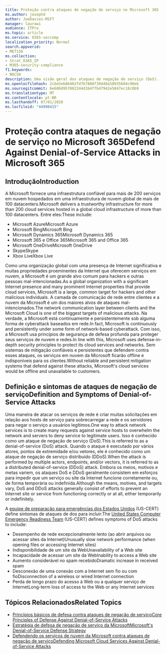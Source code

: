 ```yaml
---
title: Proteção contra ataques de negação de serviço no Microsoft 365
ms.author: josephd
author: JoeDavies-MSFT
manager: laurawi
audience: ITPro
ms.topic: article
ms.service: O365-seccomp
localization_priority: Normal
search.appverid:
- MET150
ms.collection:
- Strat_O365_IP
- M365-security-compliance
f1.keywords:
- NOCSH
description: Uma visão geral dos ataques de negação de serviço (DoS).
ms.openlocfilehash: 2cbe5eb86402fd7b7888f39440a58935604c90eb
ms.sourcegitcommit: 6e608d957082244d1b4ffb47942e5847ec18c0b9
ms.translationtype: MT
ms.contentlocale: pt-BR
ms.lasthandoff: 07/01/2020
ms.locfileid: "44998415"
---
```

# <a name="defend-against-denial-of-service-attacks-in-microsoft-365"></a><span data-ttu-id="adecd-103">Proteção contra ataques de negação de serviço no Microsoft 365</span><span class="sxs-lookup"><span data-stu-id="adecd-103">Defend Against Denial-of-Service Attacks in Microsoft 365</span></span>

## <a name="introduction"></a><span data-ttu-id="adecd-104">Introdução</span><span class="sxs-lookup"><span data-stu-id="adecd-104">Introduction</span></span>

<span data-ttu-id="adecd-105">A Microsoft fornece uma infraestrutura confiável para mais de 200 serviços em nuvem hospedados em uma infraestrutura de nuvem global de mais de 100 datacenters.</span><span class="sxs-lookup"><span data-stu-id="adecd-105">Microsoft delivers a trustworthy infrastructure for more than 200 cloud services hosted in a global cloud infrastructure of more than 100 datacenters.</span></span> <span data-ttu-id="adecd-106">Entre eles:</span><span class="sxs-lookup"><span data-stu-id="adecd-106">These include:</span></span>

- <span data-ttu-id="adecd-107">Microsoft Azure</span><span class="sxs-lookup"><span data-stu-id="adecd-107">Microsoft Azure</span></span>
- <span data-ttu-id="adecd-108">Microsoft Bing</span><span class="sxs-lookup"><span data-stu-id="adecd-108">Microsoft Bing</span></span>
- <span data-ttu-id="adecd-109">Microsoft Dynamics 365</span><span class="sxs-lookup"><span data-stu-id="adecd-109">Microsoft Dynamics 365</span></span>
- <span data-ttu-id="adecd-110">Microsoft 365 e Office 365</span><span class="sxs-lookup"><span data-stu-id="adecd-110">Microsoft 365 and Office 365</span></span>
- <span data-ttu-id="adecd-111">Microsoft OneDrive</span><span class="sxs-lookup"><span data-stu-id="adecd-111">Microsoft OneDrive</span></span>
- <span data-ttu-id="adecd-112">Skype</span><span class="sxs-lookup"><span data-stu-id="adecd-112">Skype</span></span>
- <span data-ttu-id="adecd-113">Xbox Live</span><span class="sxs-lookup"><span data-stu-id="adecd-113">Xbox Live</span></span>

<span data-ttu-id="adecd-114">Como uma organização global com uma presença de Internet significativa e muitas propriedades proeminentes da Internet que oferecem serviços em nuvem, a Microsoft é um grande alvo comum para hackers e outras pessoas mal-intencionadas.</span><span class="sxs-lookup"><span data-stu-id="adecd-114">As a global organization with a significant Internet presence and many prominent Internet properties that provide cloud services, Microsoft is a large, common target for hackers and other malicious individuals.</span></span> <span data-ttu-id="adecd-115">A camada de comunicação de rede entre clientes e a nuvem da Microsoft é um dos maiores alvos de ataques mal-intencionados.</span><span class="sxs-lookup"><span data-stu-id="adecd-115">The network communication layer between clients and the Microsoft Cloud is one of the biggest targets of malicious attacks.</span></span> <span data-ttu-id="adecd-116">Na verdade, a Microsoft está continuamente e persistentemente sob alguma forma de cyberattack baseados em rede.</span><span class="sxs-lookup"><span data-stu-id="adecd-116">In fact, Microsoft is continuously and persistently under some form of network-based cyberattack.</span></span> <span data-ttu-id="adecd-117">Com isso, a Microsoft usa princípios de segurança de defesa profunda para proteger seus serviços de nuvem e redes.</span><span class="sxs-lookup"><span data-stu-id="adecd-117">In line with this, Microsoft uses defense-in-depth security principles to protect its cloud services and networks.</span></span> <span data-ttu-id="adecd-118">Sem sistemas de mitigação confiáveis e persistentes que defendem contra esses ataques, os serviços em nuvem da Microsoft ficarão offline e indisponíveis para os clientes.</span><span class="sxs-lookup"><span data-stu-id="adecd-118">Without reliable and persistent mitigation systems that defend against these attacks, Microsoft's cloud services would be offline and unavailable to customers.</span></span>

## <a name="definition-and-symptoms-of-denial-of-service-attacks"></a><span data-ttu-id="adecd-119">Definição e sintomas de ataques de negação de serviço</span><span class="sxs-lookup"><span data-stu-id="adecd-119">Definition and Symptoms of Denial-of-Service Attacks</span></span>

<span data-ttu-id="adecd-120">Uma maneira de atacar os serviços de rede é criar muitas solicitações em relação aos hosts de serviço para sobrecarregar a rede e os servidores para negar o serviço a usuários legítimos.</span><span class="sxs-lookup"><span data-stu-id="adecd-120">One way to attack network services is to create many requests against service hosts to overwhelm the network and servers to deny service to legitimate users.</span></span> <span data-ttu-id="adecd-121">Isso é conhecido como um ataque de negação de serviço (DoS).</span><span class="sxs-lookup"><span data-stu-id="adecd-121">This is referred to as a denial-of-service (DoS) attack.</span></span> <span data-ttu-id="adecd-122">Quando o ataque é executado por vários atores, pontos de extremidade e/ou vetores, ele é conhecido como um ataque de negação de serviço distribuído (DDoS).</span><span class="sxs-lookup"><span data-stu-id="adecd-122">When the attack is performed by multiple actors, endpoints, and/or vectors, it is referred to as a distributed denial-of-service (DDoS) attack.</span></span> <span data-ttu-id="adecd-123">Embora os meios, motivos e metas variem, os ataques DoS e DDoS geralmente consistem em esforços para impedir que um serviço ou site da Internet funcione corretamente ou, de forma temporária ou indefinida.</span><span class="sxs-lookup"><span data-stu-id="adecd-123">Although the means, motives, and targets vary, DoS and DDoS attacks generally consist of efforts to prevent an Internet site or service from functioning correctly or at all, either temporarily or indefinitely.</span></span>

<span data-ttu-id="adecd-124">A [equipe de preparação para emergências dos Estados Unidos](https://www.us-cert.gov/) (US-CERT) define sintomas de ataques de dos para incluir:</span><span class="sxs-lookup"><span data-stu-id="adecd-124">The [United States Computer Emergency Readiness Team](https://www.us-cert.gov/) (US-CERT) defines symptoms of DoS attacks to include:</span></span>

- <span data-ttu-id="adecd-125">Desempenho de rede excepcionalmente lento (ao abrir arquivos ou acessar sites da Internet)</span><span class="sxs-lookup"><span data-stu-id="adecd-125">Unusually slow network performance (when opening files or accessing Internet sites)</span></span>
- <span data-ttu-id="adecd-126">Indisponibilidade de um site da Web</span><span class="sxs-lookup"><span data-stu-id="adecd-126">Unavailability of a Web site</span></span>
- <span data-ttu-id="adecd-127">Incapacidade de acessar um site da Web</span><span class="sxs-lookup"><span data-stu-id="adecd-127">Inability to access a Web site</span></span>
- <span data-ttu-id="adecd-128">Aumento considerável no spam recebido</span><span class="sxs-lookup"><span data-stu-id="adecd-128">Dramatic increase in received spam</span></span>
- <span data-ttu-id="adecd-129">Desconexão de uma conexão com a Internet sem fio ou com fio</span><span class="sxs-lookup"><span data-stu-id="adecd-129">Disconnection of a wireless or wired Internet connection</span></span>
- <span data-ttu-id="adecd-130">Perda de longo prazo do acesso à Web ou a qualquer serviço de Internet</span><span class="sxs-lookup"><span data-stu-id="adecd-130">Long-term loss of access to the Web or any Internet services</span></span>

## <a name="related-topics"></a><span data-ttu-id="adecd-131">Tópicos Relacionados</span><span class="sxs-lookup"><span data-stu-id="adecd-131">Related Topics</span></span>

- [<span data-ttu-id="adecd-132">Princípios básicos de defesa contra ataques de negação de serviço</span><span class="sxs-lookup"><span data-stu-id="adecd-132">Core Principles of Defense Against Denial-of-Service Attacks</span></span>](office-365-core-principles-of-defense-against-dos-attacks.md)
- [<span data-ttu-id="adecd-133">Estratégia de defesa de negação de serviço da Microsoft</span><span class="sxs-lookup"><span data-stu-id="adecd-133">Microsoft's Denial-of-Service Defense Strategy</span></span>](office-365-microsoft-dos-defense-strategy.md)
- [<span data-ttu-id="adecd-134">Defendendo os serviços de nuvem da Microsoft contra ataques de negação de serviço</span><span class="sxs-lookup"><span data-stu-id="adecd-134">Defending Microsoft Cloud Services Against Denial-of-Service Attacks</span></span>](office-365-defending-cloud-services-against-dos-attacks.md)
